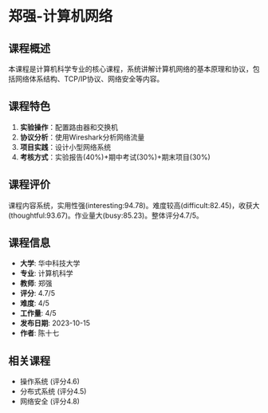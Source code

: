 # 郑强-计算机网络

## 课程概述
本课程是计算机科学专业的核心课程，系统讲解计算机网络的基本原理和协议，包括网络体系结构、TCP/IP协议、网络安全等内容。

## 课程特色
1. **实验操作**：配置路由器和交换机
2. **协议分析**：使用Wireshark分析网络流量
3. **项目实践**：设计小型网络系统
4. **考核方式**：实验报告(40%)+期中考试(30%)+期末项目(30%)

## 课程评价
课程内容系统，实用性强(interesting:94.78)。难度较高(difficult:82.45)，收获大(thoughtful:93.67)。作业量大(busy:85.23)。整体评分4.7/5。

## 课程信息
- **大学**: 华中科技大学
- **专业**: 计算机科学
- **教师**: 郑强
- **评分**: 4.7/5
- **难度**: 4/5
- **工作量**: 4/5
- **发布日期**: 2023-10-15
- **作者**: 陈十七

## 相关课程
- 操作系统 (评分4.6)
- 分布式系统 (评分4.5)
- 网络安全 (评分4.8)